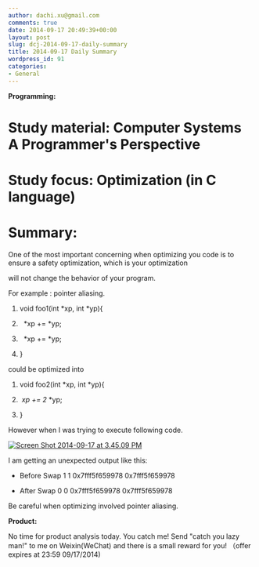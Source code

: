 ```yaml
---
author: dachi.xu@gmail.com
comments: true
date: 2014-09-17 20:49:39+00:00
layout: post
slug: dcj-2014-09-17-daily-summary
title: 2014-09-17 Daily Summary
wordpress_id: 91
categories:
- General
---
```


**Programming:**

# Study material: Computer Systems A Programmer's Perspective

# Study focus: Optimization (in C language)

# Summary:

One of the most important concerning when optimizing you code is to ensure a safety optimization, which is your optimization

will not change the behavior of your program.

For example : pointer aliasing.



	
  1. void foo1(int *xp, int *yp){

	
  2.   *xp += *yp;

	
  3.   *xp += *yp;

	
  4. }


could be optimized into

	
  1. void foo2(int *xp, int *yp){

	
  2.  *xp += 2* *yp;

	
  3. }


However when I was trying to execute following code.

[![Screen Shot 2014-09-17 at 3.45.09 PM](http://dachicj.com/wp-content/uploads/2014/09/Screen-Shot-2014-09-17-at-3.45.09-PM-300x232.png)](http://dachicj.com/wp-content/uploads/2014/09/Screen-Shot-2014-09-17-at-3.45.09-PM.png)



I am getting an unexpected output like this:



	
  * Before Swap
1 1
0x7fff5f659978 0x7fff5f659978

	
  * After Swap
0 0
0x7fff5f659978 0x7fff5f659978


Be careful when optimizing involved pointer aliasing.

**Product:**

No time for product analysis today. You catch me! Send "catch you lazy man!" to me on Weixin(WeChat) and there is a small reward for you! （offer expires at 23:59 09/17/2014)
